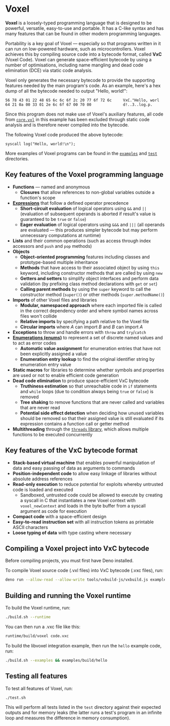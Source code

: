 # Voxel
**Voxel** is a loosely-typed programming language that is designed to be powerful, versatile, easy-to-use and portable. It has a C-like syntax and has many features that can be found in other modern programming languages.

Portability is a key goal of Voxel — especially so that programs written in it can run on low-powered hardware, such as microcontrollers. Voxel achieves this by compiling source code into a bytecode format, called **VxC** (Voxel Code). Voxel can generate space-efficient bytecode by using a number of optimisations, including name mangling and dead code elimination (DCE) via static code analysis.

Voxel only generates the necessary bytecode to provide the supporting features needed by the main program's code. As an example, here's a hex dump of all the bytecode needed to output "Hello, world!":

```
56 78 43 01 22 48 65 6c 6c 6f 2c 20 77 6f 72 6c     VxC."Hello, worl
64 21 0a 00 33 01 2e 6c 6f 67 00 70 00              d!..3..log.p.
```

Since this program does not make use of Voxel's auxiliary features, all code from [`core.vxl`](tools/vxbuild-js/core.vxl) in this example has been excluded through static code analysis and is therefore never compiled into the bytecode.

The following Voxel code produced the above bytecode:

```voxel
syscall log("Hello, world!\n");
```

More examples of Voxel programs can be found in the [`examples`](examples) and [`test`](test) directories.

## Key features of the Voxel programming language
* **Functions** — named and anonymous
    * **Closures** that allow references to non-global variables outside a function's scope
* [**Expressions**](docs/en/voxel/expressions.md) that follow a defined operator precedence
    * **Short-circuit evaluation** of logical operators using `&&` and `||` (evaluation of subsequent operands is aborted if result's value is guaranteed to be `true` or `false`)
    * **Eager evaluation** of logical operators using `&&&` and `|||` (all operands are evaluated — this produces simpler bytecode but may perform unnecessary computations at runtime)
* **Lists** and their common operations (such as access through index accessors and `push` and `pop` methods)
* **Objects**
    * **Object-oriented programming** features including classes and prototype-based multiple inheritance
    * **Methods** that have access to their associated object by using `this` keyword, including constructor methods that are called by using `new`
    * **Getters and setters** to simplify object interfaces and perform data validation (by prefixing class method declarations with `get` or `set`)
    * **Calling parent methods** by using the `super` keyword to call the constructor method (`super()`) or other methods (`super.methodName()`)
* **Imports** of other Voxel files and libraries
    * **Modular, namespaced approach** where each imported file is called in the correct dependency order and where symbol names across files won't collide
    * **Relative imports** by specifying a path relative to the Voxel file
    * **Circular imports** where _A_ can import _B_ and _B_ can import _A_
* **Exceptions** to throw and handle errors with `throw` and `try`/`catch`
* [**Enumerations (enums)**](docs/en/voxel/enums.md) to represent a set of discrete named values and to act as error codes
    * **Automatic value assignment** for enumeration entries that have not been explicitly assigned a value
    * **Enumeration entry lookup** to find the original identifier string by enumeration entry value
* **Static macros** for libraries to determine whether symbols and properties are used or not to enable efficient code generation
* **Dead code elimination** to produce space-efficient VxC bytecode
    * **Truthiness estimation** so that unreachable code in `if` statements and `while` loops (due to condition always being `true` or `false`) is removed
    * **Tree shaking** to remove functions that are never called and variables that are never read
    * **Potential side effect detection** when deciding how unused variables should be removed so that their assigned value is still evaluated if its expression contains a function call or getter method
* **Multithreading** through the [`threads` library](docs/en/stdlib/threads.md), which allows multiple functions to be executed concurrently

## Key features of the VxC bytecode format
* **Stack-based virtual machine** that enables powerful manipulation of data and easy passing of data as arguments to commands
* **Position-independent code** to allow easy linkage of libraries without absolute address references
* **Read-only execution** to reduce potential for exploits whereby untrusted code is loaded and executed
    * Sandboxed, untrusted code could be allowed to execute by creating a syscall in C that instantiates a new Voxel context with `voxel_newContext` and loads in the byte buffer from a syscall argument as code for execution
* **Compact code** with a space-efficient design
* **Easy-to-read instruction set** with all instruction tokens as printable ASCII characters
* **Loose typing of data** with type casting where necessary

## Compiling a Voxel project into VxC bytecode
Before compiling projects, you must first have Deno installed.

To compile Voxel source code (.vxl files) into VxC bytecode (.vxc files), run:

```bash
deno run --allow-read --allow-write tools/vxbuild-js/vxbuild.js examples/hello.vxl -o examples/build/hello.vxc
```

## Building and running the Voxel runtime
To build the Voxel runtime, run:

```bash
./build.sh --runtime
```

You can then run a .vxc file like this:

```bash
runtime/build/voxel code.vxc
```

To build the libvoxel integration example, then run the `hello` example code, run:

```bash
./build.sh --examples && examples/build/hello
```

## Testing all features
To test all features of Voxel, run:

```bash
./test.sh
```

This will perform all tests listed in the `test` directory against their expected outputs and for memory leaks (the latter runs a test's program in an infinite loop and measures the difference in memory consumption).